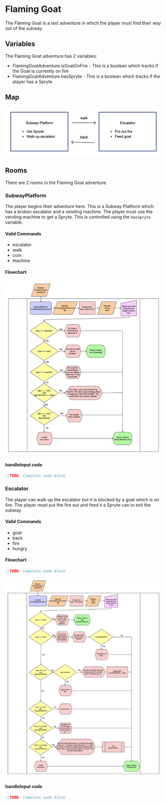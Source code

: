 # Flaming Goat

The Flaming Goat is a text adventure in which the player must find their way out
of the subway.

## Variables

The Flaming Goat adventure has 2 variables:

* FlamingGoatAdventure.isGoatOnFire - This is a boolean which tracks if the Goat
  is currently on fire
* FlamingGoatAdventure.hasSpryte - This is a boolean which tracks if the player
  has a Spryte

## Map

![Map of Flaming Goat Adventure](flowcharts/flaming-goat-map.png)

## Rooms

There are 2 rooms in the Flaming Goat adventure.

### SubwayPlatform

The player begins their adventure here. This is a Subway Platform which has a
broken escalator and a vending machine. The player must use the vending machine
to get a Spryte. This is controlled using the `hasSpryte` variable.

#### Valid Commands

* escalator
* walk
* coin
* machine

#### Flowchart

![Subway Platform Flowchart](flowcharts/SubwayPlatform-flowchart.png)

#### handleInput code

```typescript
//TODO: Complete code block
```

### Escalator

The player can walk up the escalator but it is blocked by a goat which is on
fire. The player must put the fire out and feed it a Spryte can to exit the
subway.

#### Valid Commands

* goat
* back
* fire
* hungry

#### Flowchart

```typescript
//TODO: Complete code block
```

![Escalator Flowchart](flowcharts/Escalator-flowchart.png)


#### handleInput code

```typescript
//TODO: Complete code block
```

